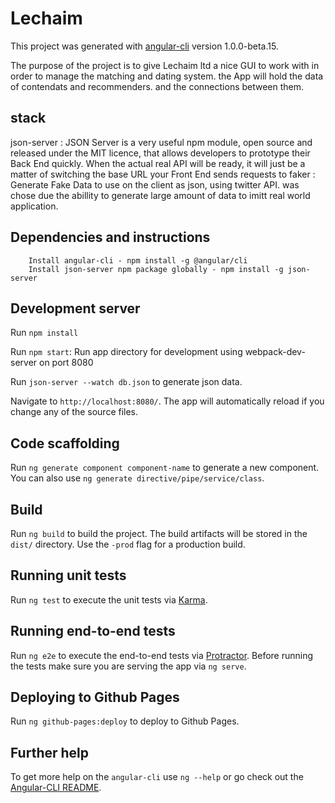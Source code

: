 # Lechaim

This project was generated with [angular-cli](https://github.com/angular/angular-cli) version 1.0.0-beta.15.

The purpose of the project is to give Lechaim ltd a nice GUI to work with in order to manage the matching and dating
system. the App will hold the data of contendats and recommenders. and the connections between them.

## stack
json-server : JSON Server is a very useful npm module, open source and released under the MIT licence,
              that allows developers to prototype their Back End quickly. When the actual real API will be ready,
              it will just be a matter of switching the base URL your Front End sends requests to
faker : Generate Fake Data to use on the client as json, using twitter API. was chose due the abillity to generate large amount of data 
        to imitt real world application.
## Dependencies and instructions
        Install angular-cli - npm install -g @angular/cli
        Install json-server npm package globally - npm install -g json-server
        
## Development server

Run `npm install`

Run `npm start`: Run app directory for development using webpack-dev-server on port 8080

Run `json-server --watch db.json` to generate json data. 

Navigate to `http://localhost:8080/`. The app will automatically reload if you change any of the source files.

## Code scaffolding

Run `ng generate component component-name` to generate a new component. You can also use `ng generate directive/pipe/service/class`.

## Build

Run `ng build` to build the project. The build artifacts will be stored in the `dist/` directory. Use the `-prod` flag for a production build.

## Running unit tests

Run `ng test` to execute the unit tests via [Karma](https://karma-runner.github.io).

## Running end-to-end tests

Run `ng e2e` to execute the end-to-end tests via [Protractor](http://www.protractortest.org/). 
Before running the tests make sure you are serving the app via `ng serve`.

## Deploying to Github Pages

Run `ng github-pages:deploy` to deploy to Github Pages.

## Further help

To get more help on the `angular-cli` use `ng --help` or go check out the [Angular-CLI README](https://github.com/angular/angular-cli/blob/master/README.md).
